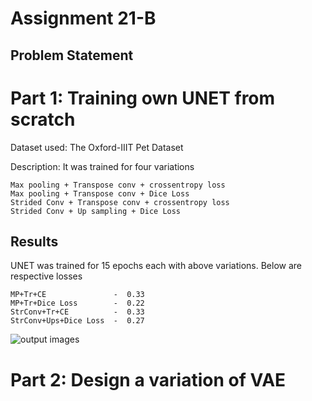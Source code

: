 # Assignment 21-B

## Problem Statement

# Part 1: Training own UNET from scratch

Dataset used: The Oxford-IIIT Pet Dataset

Description: It was trained for four variations

    Max pooling + Transpose conv + crossentropy loss
    Max pooling + Transpose conv + Dice Loss
    Strided Conv + Transpose conv + crossentropy loss
    Strided Conv + Up sampling + Dice Loss

## Results

UNET was trained for 15 epochs each with above variations. Below are respective losses 

    MP+Tr+CE               -  0.33   
    MP+Tr+Dice Loss        -  0.22
    StrConv+Tr+CE          -  0.33
    StrConv+Ups+Dice Loss  -  0.27

![output images](output.png)


# Part 2: Design a variation of VAE









